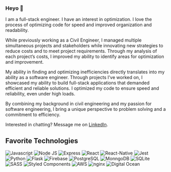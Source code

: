 ### Heyo 👋

I am a full-stack engineer. I have an interest in optimization. I love the process of optimizing code for speed and improved organization and readability.

While previously working as a Civil Engineer, I managed multiple simultaneous projects and stakeholders while innovating new strategies to reduce costs and to meet project requirements. Through my analysis of each project’s costs, I improved my ability to identify areas for optimization and improvement.

My ability in finding and optimizing inefficiencies directly translates into my ability as a software engineer. Through projects I’ve worked on, I showcased my ability to build full-stack applications that demanded efficient and reliable solutions. I optimized my code to ensure speed and reliability, even under high loads.

By combining my background in civil engineering and my passion for software engineering, I bring a unique perspective to problem solving and a commitment to efficiency.

Interested in chatting? Message me on [LinkedIn](https://linkedin.com/in/patricknilan).

## Favorite Technologies
![Javascript](https://img.shields.io/badge/JavaScript-323330?style=for-the-badge&logo=javascript&logoColor=F7DF1E)
![Node JS](https://img.shields.io/badge/Node.js-339933?style=for-the-badge&logo=nodedotjs&logoColor=white)
![Express](https://img.shields.io/badge/Express%20js-000000?style=for-the-badge&logo=express&logoColor=white)
![React](https://img.shields.io/badge/React-20232A?style=for-the-badge&logo=react&logoColor=61DAFB)
![React-Native](https://img.shields.io/badge/React_Native-20232A?style=for-the-badge&logo=react&logoColor=61DAFB)
![Jest](https://img.shields.io/badge/Jest-C21325?style=for-the-badge&logo=jest&logoColor=white)
![Python](https://img.shields.io/badge/Python-FFD43B?style=for-the-badge&logo=python&logoColor=blue)
![Flask](https://img.shields.io/badge/Flask-000000?style=for-the-badge&logo=flask&logoColor=white)
![Firebase](https://img.shields.io/badge/firebase-ffca28?style=for-the-badge&logo=firebase&logoColor=black)
![PostgreSQL](https://img.shields.io/badge/PostgreSQL-316192?style=for-the-badge&logo=postgresql&logoColor=white)
![MonngoDB](https://img.shields.io/badge/MongoDB-4EA94B?style=for-the-badge&logo=mongodb&logoColor=white)
![SQLite](https://img.shields.io/badge/SQLite-07405E?style=for-the-badge&logo=sqlite&logoColor=white)
![SASS](https://img.shields.io/badge/Sass-CC6699?style=for-the-badge&logo=sass&logoColor=white)
![Styled Components](https://img.shields.io/badge/styled--components-DB7093?style=for-the-badge&logo=styled-components&logoColor=white)
![AWS](https://img.shields.io/badge/Amazon_AWS-FF9900?style=for-the-badge&logo=amazonaws&logoColor=white)
![nginx](https://img.shields.io/badge/Nginx-009639?style=for-the-badge&logo=nginx&logoColor=white)
![Digital Ocean](https://img.shields.io/badge/Digital_Ocean-0080FF?style=for-the-badge&logo=DigitalOcean&logoColor=white)
